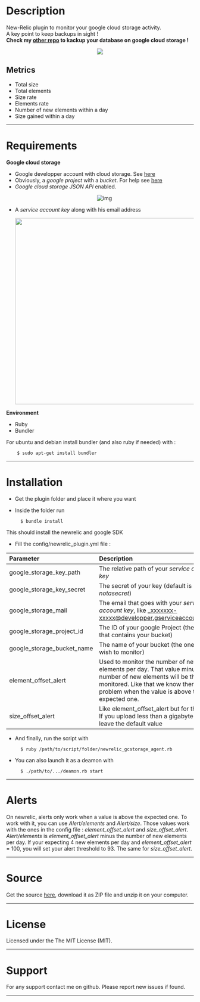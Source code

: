 # Description

New-Relic plugin to monitor your google cloud storage activity.  
A key point to keep backups in sight !  
**Check my [other repo](https://github.com/nkcr/Google-Cloud-Storage-Upload) to kackup your database on google cloud storage !**
<p align="center"><img src="http://s27.postimg.org/p8rtjh2db/Untitled_1.png"></p>

## Metrics

- Total size 
- Total elements
- Size rate
- Elements rate
- Number of new elements within a day
- Size gained within a day

----

# Requirements

**Google cloud storage**

- Google developper account with cloud storage. See [here](https://cloud.google.com/products/cloud-storage/)
- Obviously, a _google project_ with a _bucket_. For help see [here](https://developers.google.com/storage/docs/overview)
- _Google cloud storage JSON API_ enabled. <p align="center">![img](http://s30.postimg.org/oe8wkrc35/Capture_d_cran_2014_06_16_13_14_25.png)</p>
- A _service account key_ along with his email address <p align="center"><img width="500px" src="http://s4.postimg.org/3nsu1labx/Capture_d_cran_2014_06_16_13_25_13.png"></p>

**Environment**

- Ruby
- Bundler

For ubuntu and debian install bundler (and also ruby if needed) with :

        $ sudo apt-get install bundler

----

# Installation

- Get the plugin folder and place it where you want
- Inside the folder run

        $ bundle install
        
This should install the newrelic and google SDK

- Fill the config/newrelic_plugin.yml file :

| Parameter                   | Description         |
| :-------------------------- | :---------------    |
| google_storage_key_path     | The relative path of your _service account key_ |
| google_storage_key_secret   | The secret of your key (default is _notasecret_) |
| google_storage_mail         | The email that goes with your _service account key_, like _xxxxxxx-xxxxx@developper.gserviceaccount.com_ |
| google_storage_project_id   | The ID of your google Project (the one that contains your bucket) |
| google_storage_bucket_name  | The name of your bucket (the one you wish to monitor) |
| element_offset_alert        | Used to monitor the number of new elements per day. That value minus the number of new elements will be the value monitored. Like that we know there is a problem when the value is above the expected one. |
| size_offset_alert           | Like element_offset_alert but for the size. If you upload less than a gigabyte per day leave the default value |
    
- And finally, run the script with

        $ ruby /path/to/script/folder/newrelic_gcstorage_agent.rb
        
- You can also launch it as a deamon with 

        $ ./path/to/.../deamon.rb start
    
---

# Alerts

On newrelic, alerts only work when a value is above the expected one. To work with it, you can use _Alert/elements_ and _Alert/size_. Those values work with the ones in the config file : _element_offset_alert_ and _size_offset_alert_.  
_Alert/elements_ is _element_offset_alert_ minus the number of new elements per day. If your expecting 4 new elements per day and _element_offset_alert_ = 100, you will set your alert threshold to 93. The same for _size_offset_alert_.

---

# Source

Get the source [here](https://github.com/nkcr/Google-Cloud-Storage-Metric), download it as ZIP file and unzip it on your computer.

---

# License

Licensed under the The MIT License (MIT).

----

# Support

For any support contact me on github. Please report new issues if found.  

----
